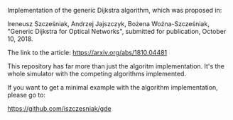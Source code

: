 Implementation of the generic Dijkstra algorithm, which was proposed in:

Ireneusz Szcześniak, Andrzej Jajszczyk, Bożena Woźna-Szcześniak,
"Generic Dijkstra for Optical Networks", submitted for publication,
October 10, 2018.

The link to the article: <https://arxiv.org/abs/1810.04481>

This repository has far more than just the algoritm implementation.
It's the whole simulator with the competing algorithms implemented.

If you want to get a minimal example with the algorithm
implementation, please go to:

https://github.com/iszczesniak/gde
